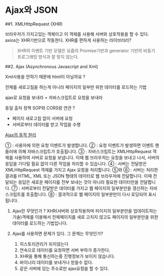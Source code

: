 # Ajax와 JSON

##1. XMLHttpRequest (XHR)

브라우저가 가지고있는 객체이고 이 객체를 사용해 서버와 상호작용을 할 수 있다.
axios는 XHR기반으로 작동한다. XHR를 편하게 사용하는 라이브러리?

> XHR의 이벤트 기반 모델은 요즘의 Promise기반과 generator 기반의 비동기 프로그래밍 방식과 잘 맞지 않는다.

##2. Ajax (Asynchronous Javascript and Xml)

Xml사용을 안하기 때문에 html이 아닐까요 ?

전체를 새로고침을 하는게 아니라 페이지의 일부만 위한 데이터를 로드하는 기법

ajax로 요청을 보내라 = 자바스크립트로 요청을 보내라

동일 출처 정책 SOP와 CORS랑 연관 ?

- 페이지 새로고침 없이 서버에 요청
- 서버로부터 데이터를 받고 작업을 수행

[Ajax의 동작 원리](http://tcpschool.com/lectures/img_ajax_ajax_application.png)

① : 사용자에 의한 요청 이벤트가 발생합니다.
② : 요청 이벤트가 발생하면 이벤트 핸들러에 의해 자바스크립트가 호출됩니다.
③ : 자바스크립트는 XMLHttpRequest 객체를 사용하여 서버로 요청을 보냅니다. 이때 웹 브라우저는 요청을 보내고 나서, 서버의 응답을 기다릴 필요 없이 다른 작업을 처리할 수 있습니다.
④ : 서버는 전달받은 XMLHttpRequest 객체를 가지고 Ajax 요청을 처리합니다.
⑤와 ⑥ : 서버는 처리한 결과를 HTML, XML 또는 JSON 형태의 데이터로 웹 브라우저에 전달합니다. 이때 전달되는 응답은 새로운 페이지를 전부 보내는 것이 아니라 필요한 데이터만을 전달합니다.
⑦ : 서버로부터 전달받은 데이터를 가지고 웹 페이지의 일부분만을 갱신하는 자바스크립트를 호출합니다.
⑧ : 결과적으로 웹 페이지의 일부분만이 다시 로딩되어 표시됩니다.

1. Ajax란 무엇인가 ?
   XHR(서버와 상호작용하며 피이지의 일부분만을 업데이트하는 기술)객체를 이용해서 전체페이지를 새로 고치지 않고도 페이지의 일부분만을 위한 데이터를 로드하는 기법입니다.

1. Ajax를 사용하면 문제가 있다. 그 문제는 무엇인가?
   1. 히스토리관리가 되지않는다
   1. 연속으로 데이터를 요청하면 서버 부하가 증가한다.
   1. XHR을 통해 통신하는중 진행정보가 보이지 않습니다.
   1. 바이너리 데이터를 보내거나 받을수 없다.
   1. 같은 서버에 있는 주소로만 ajax요청을 할 수 있다.
